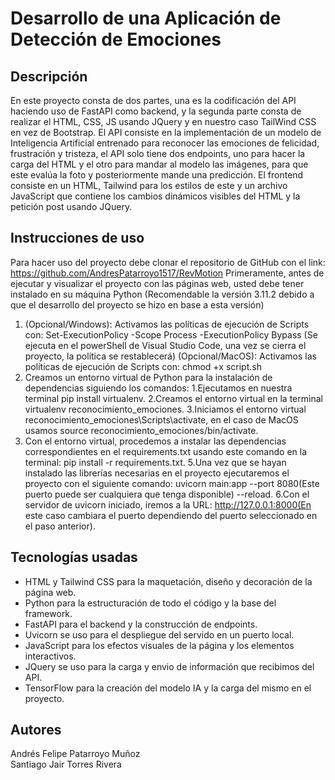 # Desarrollo de una Aplicación de Detección de Emociones
## Descripción
En este proyecto consta de dos partes, una es la codificación del API haciendo uso de FastAPI como backend, y la segunda parte consta de realizar el HTML, CSS, JS usando JQuery y en nuestro caso TailWind CSS en vez de Bootstrap.
El API consiste en la implementación de un modelo de Inteligencia Artificial entrenado para reconocer las emociones de felicidad, frustración y tristeza, el API solo tiene dos endpoints, uno para hacer la carga del HTML y el otro para mandar al modelo las imágenes, para que este evalúa la foto y posteriormente mande una predicción.
El frontend consiste en un HTML, Tailwind para los estilos de este y un archivo JavaScript que contiene los cambios dinámicos visibles del HTML y la petición post usando JQuery.

## Instrucciones de uso
Para hacer uso del proyecto debe clonar el repositorio de GitHub con el link: https://github.com/AndresPatarroyo1517/RevMotion
Primeramente, antes de ejecutar y visualizar el proyecto con las páginas web, usted debe tener instalado en su máquina Python (Recomendable la versión 3.11.2 debido a que el desarrollo del proyecto se hizo en base a esta versión)
1. (Opcional/Windows): Activamos las políticas de ejecución de Scripts con: Set-ExecutionPolicy -Scope Process -ExecutionPolicy Bypass (Se ejecuta en el powerShell de Visual Studio Code, una vez se cierra el proyecto, la política se restablecerá)
   (Opcional/MacOS): Activamos las políticas de ejecución de Scripts con: chmod +x script.sh 
2. Creamos un entorno virtual de Python para la instalación de dependencias siguiendo los comandos:
  1.Ejecutamos en nuestra terminal pip install virtualenv.
  2.Creamos el entorno virtual en la terminal virtualenv reconocimiento_emociones.
  3.Iniciamos el entorno virtual reconocimiento_emociones\Scripts\activate, en el caso de MacOS usamos source reconocimiento_emociones/bin/activate.
4. Con el entorno virtual, procedemos a instalar las dependencias correspondientes en el requirements.txt usando este comando en la terminal: pip install -r requirements.txt.
5.Una vez que se hayan instalado las librerías necesarias en el proyecto ejecutaremos el proyecto con el siguiente comando: uvicorn main:app --port 8080(Este puerto puede ser cualquiera que tenga disponible) --reload.
6.Con el servidor de uvicorn iniciado, iremos a la URL: http://127.0.0.1:8000(En este caso cambiara el puerto dependiendo del puerto seleccionado en el paso anterior).

## Tecnologías usadas
* HTML y Tailwind CSS para la maquetación, diseño y decoración de la página web.
* Python para la estructuración de todo el código y la base del framework.
* FastAPI para el backend y la construcción de endpoints.
* Uvicorn se uso para el despliegue del servido en un puerto local.
* JavaScript para los efectos visuales de la página y los elementos interactivos.
* JQuery se uso para la carga y envio de información que recibimos del API.
* TensorFlow para la creación del modelo IA y la carga del mismo en el proyecto.

## Autores
Andrés Felipe Patarroyo Muñoz  
Santiago Jair Torres Rivera
